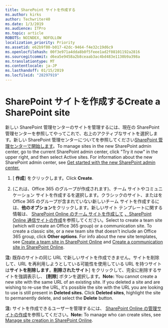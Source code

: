 ```yaml
---
title: SharePoint サイトを作成する
ms.author: kirks
author: Techwriter40
ms.date: 1/3/2019
ms.audience: ITPro
ms.topic: article
ROBOTS: NOINDEX, NOFOLLOW
localization_priority: Priority
ms.assetid: e62b9f80-b017-42dc-9464-f4e32c19d6c9
ms.openlocfilehash: 00f3e971a4dda8b0f5feee1ad2f08101192a2816
ms.sourcegitcommit: d6ea5e9458a2b8ceaab3ac4bd483e1130b9a398a
ms.translationtype: MT
ms.contentlocale: ja-JP
ms.lasthandoff: 01/15/2019
ms.locfileid: "28297919"
---
```

# <a name="create-a-sharepoint-site"></a><span data-ttu-id="e47c5-102">SharePoint サイトを作成する</span><span class="sxs-lookup"><span data-stu-id="e47c5-102">Create a SharePoint site</span></span>

<span data-ttu-id="e47c5-p101">新しい SharePoint 管理センターのサイトを管理するには、現在の SharePoint 管理センターを参照してやってこれで、右上のアクティブなサイトを選択します。新しい SharePoint 管理センターについてを参照してください[SharePoint 管理センターで開始します](https://docs.microsoft.com/en-us/sharepoint/get-started-new-admin-center)。</span><span class="sxs-lookup"><span data-stu-id="e47c5-p101">To manage sites in the new SharePoint admin center, go to the current SharePoint admin center, click "Try it now" in the upper right, and then select Active sites. For information about the new SharePoint admin center, see [Get started with the new SharePoint admin center.](https://docs.microsoft.com/en-us/sharepoint/get-started-new-admin-center)</span></span>
  
1. <span data-ttu-id="e47c5-105">[ **作成**] をクリックします。</span><span class="sxs-lookup"><span data-stu-id="e47c5-105">Click **Create**.</span></span> 
    
2. <span data-ttu-id="e47c5-p102">(これは、Office 365 のグループが作成されます)、チーム サイトやコミュニケーション サイトを作成するを選択します。クラシックのサイト、またはを Office 365 のグループが含まれていない新しいチーム サイトを作成するには、**他のオプション**をクリックします。新しいサイト テンプレートに関する情報は、 [SharePoint Online のチーム サイトを作成して](https://support.office.com/en-us/article/create-a-team-site-in-sharepoint-ef10c1e7-15f3-42a3-98aa-b5972711777d?ui=en-US&amp;rs=en-US&amp;ad=US) [、SharePoint Online 通信サイトの作成](https://support.office.com/article/7fb44b20-a72f-4d2c-9173-fc8f59ba50eb)を参照してください。</span><span class="sxs-lookup"><span data-stu-id="e47c5-p102">Select to create a team site (which will create an Office 365 group) or a communication site. To create a classic site, or a new team site that doesn't include an Office 365 group, click **Other options**. For info about the new site templates, see [Create a team site in SharePoint Online](https://support.office.com/en-us/article/create-a-team-site-in-sharepoint-ef10c1e7-15f3-42a3-98aa-b5972711777d?ui=en-US&amp;rs=en-US&amp;ad=US) and [Create a communication site in SharePoint Online](https://support.office.com/article/7fb44b20-a72f-4d2c-9173-fc8f59ba50eb).</span></span>
  
 <span data-ttu-id="e47c5-p103">**注:** 既存のサイトの同じ URL で新しいサイトを作成できません。サイトを削除して、URL を再利用しようとしている可能性を使用している URL を持つサイトは**サイトを削除します**。**削除されたサイト**] をクリックして、完全に削除するサイトを強調表示し、 **[削除**] ボタンを選択します。</span><span class="sxs-lookup"><span data-stu-id="e47c5-p103">**Note:** You cannot create a new site with the same URL of an existing site. If you deleted a site and are wishing to re-use the URL, it's possible the site with the URL you are looking to use is still present in **Deleted sites.** Click **Deleted sites**, highlight the site to permanently delete, and select the **Delete** button.</span></span> 
  
 <span data-ttu-id="e47c5-112">**注:** サイトを作成できるユーザーを管理するには、 [SharePoint Online の管理サイトの作成](https://docs.microsoft.com/en-us/sharepoint/manage-site-creation)を参照してください。</span><span class="sxs-lookup"><span data-stu-id="e47c5-112">**Note:** To manage who can create sites, see [Manage site creation in SharePoint Online](https://docs.microsoft.com/en-us/sharepoint/manage-site-creation).</span></span>
    

